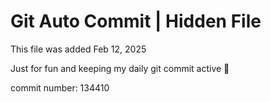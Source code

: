 # Git Auto Commit | Hidden File

This file was added Feb 12, 2025

Just for fun and keeping my daily git commit active 🤪

commit number: 134410
